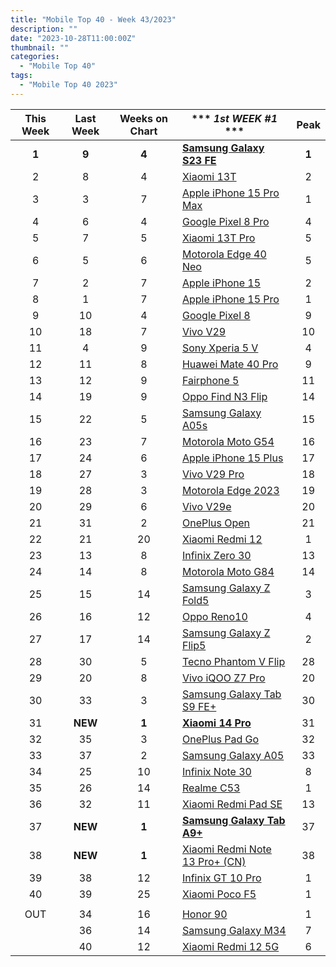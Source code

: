 ```yaml
---
title: "Mobile Top 40 - Week 43/2023"
description: ""
date: "2023-10-28T11:00:00Z"
thumbnail: ""
categories:
  - "Mobile Top 40"
tags:
  - "Mobile Top 40 2023"
---
```

<!--more-->
|**This Week**|**Last Week**|**Weeks on Chart**|*** *1st WEEK #1* ***|**Peak**|
|:----:|:----:|:----:|----|:----:|
|**1**|**9**|**4**|**[Samsung Galaxy S23 FE](https://www.gsmarena.com/samsung_galaxy_s23_fe-12520.php)**|**1**|
|2|8|4|[Xiaomi 13T](https://www.gsmarena.com/xiaomi_13t-12389.php)|2|
|3|3|7|[Apple iPhone 15 Pro Max](https://www.gsmarena.com/apple_iphone_15_pro_max-12548.php)|1|
|4|6|4|[Google Pixel 8 Pro](https://www.gsmarena.com/google_pixel_8_pro-12545.php)|4|
|5|7|5|[Xiaomi 13T Pro](https://www.gsmarena.com/xiaomi_13t_pro-12388.php)|5|
|6|5|6|[Motorola Edge 40 Neo](https://www.gsmarena.com/motorola_edge_40_neo-12467.php)|5|
|7|2|7|[Apple iPhone 15](https://www.gsmarena.com/apple_iphone_15-12559.php)|2|
|8|1|7|[Apple iPhone 15 Pro](https://www.gsmarena.com/apple_iphone_15_pro-12557.php)|1|
|9|10|4|[Google Pixel 8](https://www.gsmarena.com/google_pixel_8-12546.php)|9|
|10|18|7|[Vivo V29](https://www.gsmarena.com/vivo_v29-12461.php)|10|
|11|4|9|[Sony Xperia 5 V](https://www.gsmarena.com/sony_xperia_5_v-12534.php)|4|
|12|11|8|[Huawei Mate 40 Pro](https://www.gsmarena.com/huawei_mate_60_pro-12530.php)|9|
|13|12|9|[Fairphone 5](https://www.gsmarena.com/fairphone_5-12540.php)|11|
|14|19|9|[Oppo Find N3 Flip](https://www.gsmarena.com/oppo_find_n3_flip-12531.php)|14|
|15|22|5|[Samsung Galaxy A05s](https://www.gsmarena.com/samsung_galaxy_a05s-12584.php)|15|
|16|23|7|[Motorola Moto G54](https://www.gsmarena.com/motorola_moto_g54-12503.php)|16|
|17|24|6|[Apple iPhone 15 Plus](https://www.gsmarena.com/apple_iphone_15_plus-12558.php)|17|
|18|27|3|[Vivo V29 Pro](https://www.gsmarena.com/vivo_v29_pro-12608.php)|18|
|19|28|3|[Motorola Edge 2023](https://www.gsmarena.com/motorola_edge_(2023)-12620.php)|19|
|20|29|6|[Vivo V29e](https://www.gsmarena.com/vivo_v29e-12633.php)|20|
|21|31|2|[OnePlus Open](https://www.gsmarena.com/oneplus_open-12619.php)|21|
|22|21|20|[Xiaomi Redmi 12](https://www.gsmarena.com/xiaomi_redmi_12-12328.php)|1|
|23|13|8|[Infinix Zero 30](https://www.gsmarena.com/infinix_zero_30-12518.php)|13|
|24|14|8|[Motorola Moto G84](https://www.gsmarena.com/motorola_moto_g84-12526.php)|14|
|25|15|14|[Samsung Galaxy Z Fold5](https://www.gsmarena.com/samsung_galaxy_z_fold5-12418.php)|3|
|26|16|12|[Oppo Reno10](https://www.gsmarena.com/oppo_reno10-12414.php)|4|
|27|17|14|[Samsung Galaxy Z Flip5](https://www.gsmarena.com/samsung_galaxy_z_flip5-12252.php)|2|
|28|30|5|[Tecno Phantom V Flip](https://www.gsmarena.com/tecno_phantom_v_flip-12580.php)|28|
|29|20|8|[Vivo iQOO Z7 Pro](https://www.gsmarena.com/vivo_iqoo_z7_pro-12484.php)|20|
|30|33|3|[Samsung Galaxy Tab S9 FE+](https://www.gsmarena.com/samsung_galaxy_tab_s9_fe+-12609.php)|30|
|31|**NEW**|**1**|**[Xiaomi 14 Pro](https://www.gsmarena.com/xiaomi_14_pro-12643.php)**|31|
|32|35|3|[OnePlus Pad Go](https://www.gsmarena.com/oneplus_pad_go-12614.php)|32|
|33|37|2|[Samsung Galaxy A05](https://www.gsmarena.com/samsung_galaxy_a05-12583.php)|33|
|34|25|10|[Infinix Note 30](https://www.gsmarena.com/infinix_note_30-12288.php)|8|
|35|26|14|[Realme C53](https://www.gsmarena.com/realme_c53-12310.php)|1|
|36|32|11|[Xiaomi Redmi Pad SE](https://www.gsmarena.com/xiaomi_redmi_pad_se-12466.php)|13|
|37|**NEW**|**1**|**[Samsung Galaxy Tab A9+](https://www.gsmarena.com/samsung_galaxy_tab_a9+-12617.php)**|37|
|38|**NEW**|**1**|[Xiaomi Redmi Note 13 Pro+ (CN)](https://www.gsmarena.com/xiaomi_redmi_note_13_pro+-12572.php)|38|
|39|38|12|[Infinix GT 10 Pro](https://www.gsmarena.com/infinix_gt_10_pro-12451.php)|1|
|40|39|25|[Xiaomi Poco F5](https://www.gsmarena.com/xiaomi_poco_f5-12258.php)|1|
||||||
|OUT|34|16|[Honor 90](https://www.gsmarena.com/honor_90-12297.php)|1|
||36|14|[Samsung Galaxy M34](https://www.gsmarena.com/samsung_galaxy_m34_5g-11290.php)|7|
||40|12|[Xiaomi Redmi 12 5G](https://www.gsmarena.com/xiaomi_redmi_12_5g-12446.php)|6|